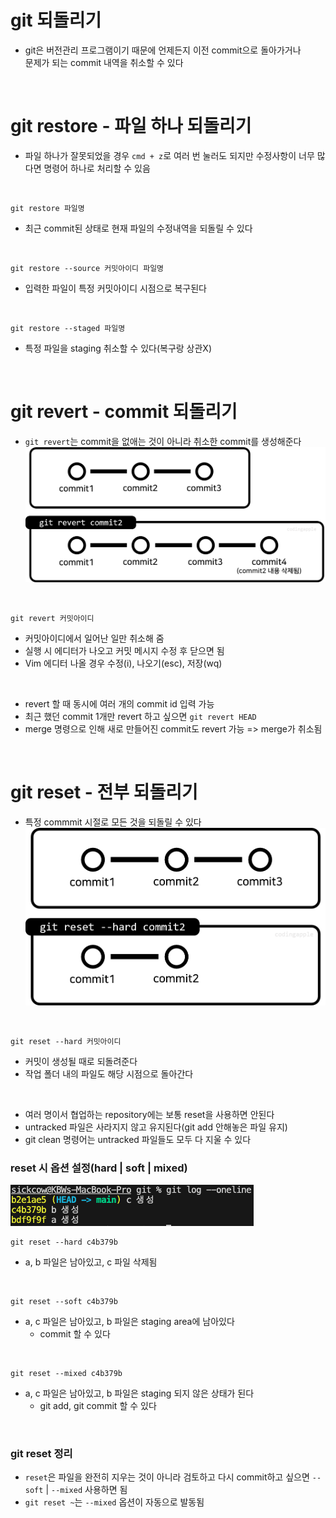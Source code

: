 # git 되돌리기
- git은 버전관리 프로그램이기 때문에 언제든지 이전 commit으로 돌아가거나  
문제가 되는 commit 내역을 취소할 수 있다

<br>

# git restore - 파일 하나 되돌리기
- 파일 하나가 잘못되었을 경우 `cmd + z`로 여러 번 눌러도 되지만 수정사항이 너무 많다면 명령어 하나로 처리할 수 있음

<br>

```
git restore 파일명
```
- 최근 commit된 상태로 현재 파일의 수정내역을 되돌릴 수 있다

<br>

```
git restore --source 커밋아이디 파일명
```
- 입력한 파일이 특정 커밋아이디 시점으로 복구된다

<br>

```
git restore --staged 파일명
```
- 특정 파일을 staging 취소할 수 있다(복구랑 상관X)

<br>

# git revert - commit 되돌리기
- `git revert`는 commit을 없애는 것이 아니라 취소한 commit를 생성해준다
![revert](images/revert.png)

<br>

```
git revert 커밋아이디
```
- 커밋아이디에서 일어난 일만 취소해 줌
- 실행 시 에디터가 나오고 커밋 메시지 수정 후 닫으면 됨
- Vim 에디터 나올 경우 수정(i), 나오기(esc), 저장(wq)

<br>

- revert 할 때 동시에 여러 개의 commit id 입력 가능
- 최근 했던 commit 1개만 revert 하고 싶으면 `git revert HEAD`
- merge 명령으로 인해 새로 만들어진 commit도 revert 가능 => merge가 취소됨

<br>

# git reset - 전부 되돌리기
- 특정 commmit 시절로 모든 것을 되돌릴 수 있다
![reset](images/reset.png)

<br>

```
git reset --hard 커밋아이디
```
- 커밋이 생성될 때로 되돌려준다
- 작업 폴더 내의 파일도 해당 시점으로 돌아간다

<br>

- 여러 명이서 협업하는 repository에는 보통 reset을 사용하면 안된다
- untracked 파일은 사라지지 않고 유지된다(git add 안해놓은 파일 유지)
- git clean 명령어는 untracked 파일들도 모두 다 지울 수 있다

### reset 시 옵션 설정(hard | soft | mixed)
![gitlog](images/reset_git_log.png)

```
git reset --hard c4b379b
```
- a, b 파일은 남아있고, c 파일 삭제됨

<br>

```
git reset --soft c4b379b
```
- a, c 파일은 남아있고, b 파일은 staging area에 남아있다
    - commit 할 수 있다

<br>

```
git reset --mixed c4b379b
```
- a, c 파일은 남아있고, b 파일은 staging 되지 않은 상태가 된다
    - git add, git commit 할 수 있다

<br>

### git reset 정리
- `reset`은 파일을 완전히 지우는 것이 아니라
  검토하고 다시 commit하고 싶으면 `--soft` | `--mixed` 사용하면 됨
- `git reset ~`는 `--mixed` 옵션이 자동으로 발동됨